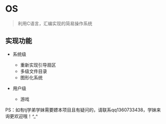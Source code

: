 # OS
> 利用C语言，汇编实现的简易操作系统    

## 实现功能

- 系统级
  - 重新实现引导扇区
  - 多级文件目录
  - 图形化系统


- 用户级
  - 游戏

PS：如有tj学弟学妹需要嫖本项目且有疑问的，请联系qq1360733438，学妹来询更欢迎哦！*^_^*
